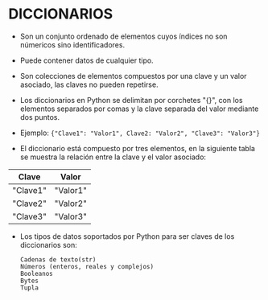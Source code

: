 # DICCIONARIOS

- Son un conjunto ordenado de elementos cuyos índices no son númericos sino identificadores.
- Puede contener datos de cualquier tipo. 
- Son colecciones de elementos compuestos por una clave y un valor asociado, las claves no pueden repetirse.
- Los diccionarios en Python se delimitan por corchetes "{}", con los elementos separados por comas y la clave separada del valor mediante dos puntos. 

- Ejemplo:
`{"Clave1": "Valor1", Clave2: "Valor2", "Clave3": "Valor3"}`

- El diccionario está compuesto por tres elementos, en la siguiente tabla se muestra la relación entre la clave y el valor asociado:

| Clave | Valor |
|-------|-------|
|"Clave1"|"Valor1"|
|"Clave2"|"Valor2"|
|"Clave3"|"Valor3"|

- Los tipos de datos soportados por Python para ser claves de los diccionarios son:

      Cadenas de texto(str)
      Números (enteros, reales y complejos)
      Booleanos
      Bytes
      Tupla